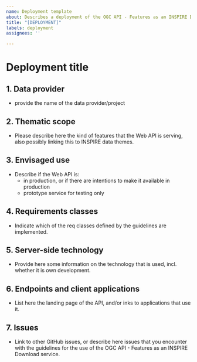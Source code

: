 ```yaml
---
name: Deployment template
about: Describes a deployment of the OGC API - Features as an INSPIRE Download service
title: "[DEPLOYMENT]"
labels: deployment
assignees: ''

---
```


# Deployment title

## 1. Data provider
* provide the name of the data provider/project

## 2. Thematic scope
* Please describe here the kind of features that the Web API is serving, also possibly linking this to INSPIRE data themes.

## 3. Envisaged use
* Describe if the Web API is:
    * in production, or if there are intentions to make it available in production
    * prototype service for testing only

## 4. Requirements classes
* Indicate which of the req classes defined by the guidelines are implemented.

## 5. Server-side technology
* Provide here some information on the  technology that is used, incl. whether it is own development.

## 6. Endpoints and client applications
* List here the landing page of the API, and/or inks to applications that use it.

## 7. Issues
* Link to other GitHub issues, or describe here issues that you encounter with the guidelines for the use of the OGC API - Features as an INSPIRE Download service.
